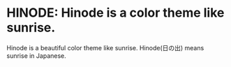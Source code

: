 # HINODE: Hinode is a color theme like sunrise.

Hinode is a beautiful color theme like sunrise.
Hinode(日の出) means sunrise in Japanese.

## 
